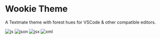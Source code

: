 # Wookie Theme

A Textmate theme with forest hues for VSCode & other compatible editors.

![js](https://user-images.githubusercontent.com/1571667/29008311-742c2544-7ac9-11e7-9838-3b3ad6672a5b.png)
![json](https://user-images.githubusercontent.com/1571667/29008312-74313fb6-7ac9-11e7-965d-4a97adcadc1b.png)
![jsx](https://user-images.githubusercontent.com/1571667/29008313-74368aa2-7ac9-11e7-9a14-2d77bfdfbf1b.png)
![xml](https://user-images.githubusercontent.com/1571667/29008314-743bdc1e-7ac9-11e7-97f7-9ae5188b8ab9.png)
